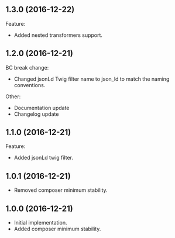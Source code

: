 ## 1.3.0 (2016-12-22)

Feature:

* Added nested transformers support.

## 1.2.0 (2016-12-21)

BC break change:

* Changed jsonLd Twig filter name to json_ld to match the naming conventions.

Other:

* Documentation update
* Changelog update

## 1.1.0 (2016-12-21)

Feature:

* Added jsonLd twig filter.

## 1.0.1 (2016-12-21)

* Removed composer minimum stability.

## 1.0.0 (2016-12-21)

* Initial implementation.
* Added composer minimum stability.

